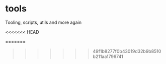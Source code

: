 # tools
Tooling, scripts, utils 
and more again

<<<<<<< HEAD

=======
>>>>>>> 49f1b8277f0b43019d32b9b8510b211aa1796741
